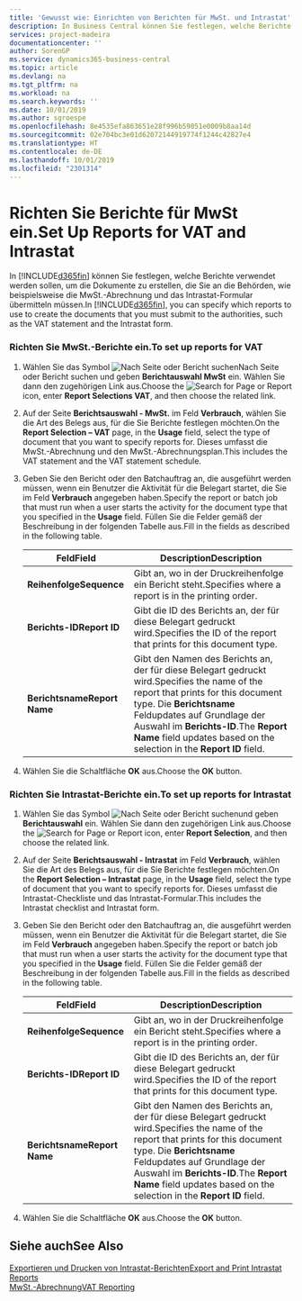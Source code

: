 ```yaml
---
title: 'Gewusst wie: Einrichten von Berichten für MwSt. und Intrastat'
description: In Business Central können Sie festlegen, welche Berichte verwendet werden sollen, um die Dokumente zu erstellen, die Sie an die Behörden, wie beispielsweise die MwSt.-Abrechnung und das Intrastat-Formular übermitteln müssen.
services: project-madeira
documentationcenter: ''
author: SorenGP
ms.service: dynamics365-business-central
ms.topic: article
ms.devlang: na
ms.tgt_pltfrm: na
ms.workload: na
ms.search.keywords: ''
ms.date: 10/01/2019
ms.author: sgroespe
ms.openlocfilehash: 8e4535efa863651e28f996b59051e0009b8aa14d
ms.sourcegitcommit: 02e704bc3e01d62072144919774f1244c42827e4
ms.translationtype: HT
ms.contentlocale: de-DE
ms.lasthandoff: 10/01/2019
ms.locfileid: "2301314"
---
```

# <a name="set-up-reports-for-vat-and-intrastat"></a><span data-ttu-id="58adc-103">Richten Sie Berichte für MwSt ein.</span><span class="sxs-lookup"><span data-stu-id="58adc-103">Set Up Reports for VAT and Intrastat</span></span>
<span data-ttu-id="58adc-104">In [!INCLUDE[d365fin](../../includes/d365fin_md.md)] können Sie festlegen, welche Berichte verwendet werden sollen, um die Dokumente zu erstellen, die Sie an die Behörden, wie beispielsweise die MwSt.-Abrechnung und das Intrastat-Formular übermitteln müssen.</span><span class="sxs-lookup"><span data-stu-id="58adc-104">In [!INCLUDE[d365fin](../../includes/d365fin_md.md)], you can specify which reports to use to create the documents that you must submit to the authorities, such as the VAT statement and the Intrastat form.</span></span>  

### <a name="to-set-up-reports-for-vat"></a><span data-ttu-id="58adc-105">Richten Sie MwSt.-Berichte ein.</span><span class="sxs-lookup"><span data-stu-id="58adc-105">To set up reports for VAT</span></span>  

1.  <span data-ttu-id="58adc-106">Wählen Sie das Symbol ![Nach Seite oder Bericht suchen](../../media/ui-search/search_small.png "Nach Seite oder Bericht suchen")Nach Seite oder Bericht suchen und geben **Berichtauswahl MwSt** ein. Wählen Sie dann den zugehörigen Link aus.</span><span class="sxs-lookup"><span data-stu-id="58adc-106">Choose the ![Search for Page or Report](../../media/ui-search/search_small.png "Search for Page or Report icon") icon, enter **Report Selections VAT**, and then choose the related link.</span></span>  

2.  <span data-ttu-id="58adc-107">Auf der Seite **Berichtsauswahl - MwSt.** im Feld **Verbrauch**, wählen Sie die Art des Belegs aus, für die Sie Berichte festlegen möchten.</span><span class="sxs-lookup"><span data-stu-id="58adc-107">On the **Report Selection – VAT** page, in the **Usage** field, select the type of document that you want to specify reports for.</span></span> <span data-ttu-id="58adc-108">Dieses umfasst die MwSt.-Abrechnung und den MwSt.-Abrechnungsplan.</span><span class="sxs-lookup"><span data-stu-id="58adc-108">This includes the VAT statement and the VAT statement schedule.</span></span>  

3.  <span data-ttu-id="58adc-109">Geben Sie den Bericht oder den Batchauftrag an, die ausgeführt werden müssen, wenn ein Benutzer die Aktivität für die Belegart startet, die Sie im Feld **Verbrauch** angegeben haben.</span><span class="sxs-lookup"><span data-stu-id="58adc-109">Specify the report or batch job that must run when a user starts the activity for the document type that you specified in the **Usage** field.</span></span> <span data-ttu-id="58adc-110">Füllen Sie die Felder gemäß der Beschreibung in der folgenden Tabelle aus.</span><span class="sxs-lookup"><span data-stu-id="58adc-110">Fill in the fields as described in the following table.</span></span>  

    |<span data-ttu-id="58adc-111">Feld</span><span class="sxs-lookup"><span data-stu-id="58adc-111">Field</span></span>|<span data-ttu-id="58adc-112">Description</span><span class="sxs-lookup"><span data-stu-id="58adc-112">Description</span></span>|  
    |---------------------------------|---------------------------------------|  
    |<span data-ttu-id="58adc-113">**Reihenfolge**</span><span class="sxs-lookup"><span data-stu-id="58adc-113">**Sequence**</span></span>|<span data-ttu-id="58adc-114">Gibt an, wo in der Druckreihenfolge ein Bericht steht.</span><span class="sxs-lookup"><span data-stu-id="58adc-114">Specifies where a report is in the printing order.</span></span>|  
    |<span data-ttu-id="58adc-115">**Berichts-ID**</span><span class="sxs-lookup"><span data-stu-id="58adc-115">**Report ID**</span></span>|<span data-ttu-id="58adc-116">Gibt die ID des Berichts an, der für diese Belegart gedruckt wird.</span><span class="sxs-lookup"><span data-stu-id="58adc-116">Specifies the ID of the report that prints for this document type.</span></span>|  
    |<span data-ttu-id="58adc-117">**Berichtsname**</span><span class="sxs-lookup"><span data-stu-id="58adc-117">**Report Name**</span></span>|<span data-ttu-id="58adc-118">Gibt den Namen des Berichts an, der für diese Belegart gedruckt wird.</span><span class="sxs-lookup"><span data-stu-id="58adc-118">Specifies the name of the report that prints for this document type.</span></span> <span data-ttu-id="58adc-119">Die **Berichtsname** Feldupdates auf Grundlage der Auswahl im **Berichts-ID**.</span><span class="sxs-lookup"><span data-stu-id="58adc-119">The **Report Name** field updates based on the selection in the **Report ID** field.</span></span>|  

4.  <span data-ttu-id="58adc-120">Wählen Sie die Schaltfläche **OK** aus.</span><span class="sxs-lookup"><span data-stu-id="58adc-120">Choose the **OK** button.</span></span>  

### <a name="to-set-up-reports-for-intrastat"></a><span data-ttu-id="58adc-121">Richten Sie Intrastat-Berichte ein.</span><span class="sxs-lookup"><span data-stu-id="58adc-121">To set up reports for Intrastat</span></span>  

1.  <span data-ttu-id="58adc-122">Wählen Sie das Symbol ![Nach Seite oder Bericht suchen](../../media/ui-search/search_small.png "Nach Seite oder Bericht suchen")und geben **Berichtauswahl** ein. Wählen Sie dann den zugehörigen Link aus.</span><span class="sxs-lookup"><span data-stu-id="58adc-122">Choose the ![Search for Page or Report](../../media/ui-search/search_small.png "Search for Page or Report icon") icon, enter **Report Selection**, and then choose the related link.</span></span>  

2.  <span data-ttu-id="58adc-123">Auf der Seite **Berichtsauswahl - Intrastat** im Feld **Verbrauch**, wählen Sie die Art des Belegs aus, für die Sie Berichte festlegen möchten.</span><span class="sxs-lookup"><span data-stu-id="58adc-123">On the **Report Selection – Intrastat** page, in the **Usage** field, select the type of document that you want to specify reports for.</span></span> <span data-ttu-id="58adc-124">Dieses umfasst die Intrastat-Checkliste und das Intrastat-Formular.</span><span class="sxs-lookup"><span data-stu-id="58adc-124">This includes the Intrastat checklist and Intrastat form.</span></span>  

3.  <span data-ttu-id="58adc-125">Geben Sie den Bericht oder den Batchauftrag an, die ausgeführt werden müssen, wenn ein Benutzer die Aktivität für die Belegart startet, die Sie im Feld **Verbrauch** angegeben haben.</span><span class="sxs-lookup"><span data-stu-id="58adc-125">Specify the report or batch job that must run when a user starts the activity for the document type that you specified in the **Usage** field.</span></span> <span data-ttu-id="58adc-126">Füllen Sie die Felder gemäß der Beschreibung in der folgenden Tabelle aus.</span><span class="sxs-lookup"><span data-stu-id="58adc-126">Fill in the fields as described in the following table.</span></span>  

    |<span data-ttu-id="58adc-127">Feld</span><span class="sxs-lookup"><span data-stu-id="58adc-127">Field</span></span>|<span data-ttu-id="58adc-128">Description</span><span class="sxs-lookup"><span data-stu-id="58adc-128">Description</span></span>|  
    |---------------------------------|---------------------------------------|  
    |<span data-ttu-id="58adc-129">**Reihenfolge**</span><span class="sxs-lookup"><span data-stu-id="58adc-129">**Sequence**</span></span>|<span data-ttu-id="58adc-130">Gibt an, wo in der Druckreihenfolge ein Bericht steht.</span><span class="sxs-lookup"><span data-stu-id="58adc-130">Specifies where a report is in the printing order.</span></span>|  
    |<span data-ttu-id="58adc-131">**Berichts-ID**</span><span class="sxs-lookup"><span data-stu-id="58adc-131">**Report ID**</span></span>|<span data-ttu-id="58adc-132">Gibt die ID des Berichts an, der für diese Belegart gedruckt wird.</span><span class="sxs-lookup"><span data-stu-id="58adc-132">Specifies the ID of the report that prints for this document type.</span></span>|  
    |<span data-ttu-id="58adc-133">**Berichtsname**</span><span class="sxs-lookup"><span data-stu-id="58adc-133">**Report Name**</span></span>|<span data-ttu-id="58adc-134">Gibt den Namen des Berichts an, der für diese Belegart gedruckt wird.</span><span class="sxs-lookup"><span data-stu-id="58adc-134">Specifies the name of the report that prints for this document type.</span></span> <span data-ttu-id="58adc-135">Die **Berichtsname** Feldupdates auf Grundlage der Auswahl im **Berichts-ID**.</span><span class="sxs-lookup"><span data-stu-id="58adc-135">The **Report Name** field updates based on the selection in the **Report ID** field.</span></span>|  

4.  <span data-ttu-id="58adc-136">Wählen Sie die Schaltfläche **OK** aus.</span><span class="sxs-lookup"><span data-stu-id="58adc-136">Choose the **OK** button.</span></span>  

## <a name="see-also"></a><span data-ttu-id="58adc-137">Siehe auch</span><span class="sxs-lookup"><span data-stu-id="58adc-137">See Also</span></span>  
[<span data-ttu-id="58adc-138">Exportieren und Drucken von Intrastat-Berichten</span><span class="sxs-lookup"><span data-stu-id="58adc-138">Export and Print Intrastat Reports</span></span>](how-to-export-and-print-intrastat-reports.md)  
[<span data-ttu-id="58adc-139">MwSt.-Abrechnung</span><span class="sxs-lookup"><span data-stu-id="58adc-139">VAT Reporting</span></span>](vat-reporting.md)
